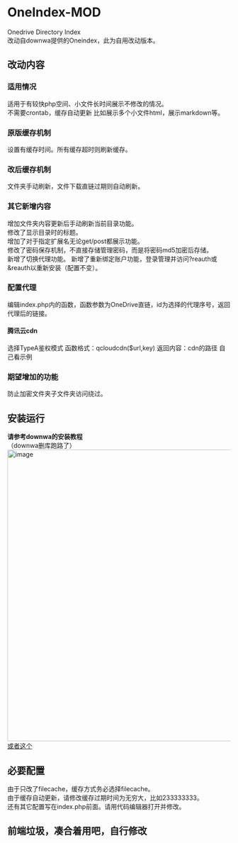 # OneIndex-MOD  
Onedrive Directory Index  
改动自downwa提供的Oneindex，此为自用改动版本。  

## 改动内容  
### 适用情况  
适用于有较快php空间、小文件长时间展示不修改的情况。  
不需要crontab，缓存自动更新
比如展示多个小文件html，展示markdown等。
### 原版缓存机制  
设置有缓存时间。所有缓存超时则刷新缓存。
### 改后缓存机制  
文件夹手动刷新，文件下载直链过期则自动刷新。
### 其它新增内容
增加文件夹内容更新后手动刷新当前目录功能。  
修改了显示目录时的标题。  
增加了对于指定扩展名无论get/post都展示功能。  
修改了密码保存机制，不直接存储管理密码，而是将密码md5加密后存储。  
新增了切换代理功能。 
新增了重新绑定账户功能，登录管理并访问?reauth或&reauth以重新安装（配置不变）。  
### 配置代理
编辑index.php内的函数，函数参数为OneDrive直链，id为选择的代理序号，返回代理后的链接。
#### 腾讯云cdn
选择TypeA鉴权模式
函数格式：qcloudcdn($url,key)
返回内容：cdn的路径
自己看示例

### 期望增加的功能  
防止加密文件夹子文件夹访问绕过。  

## 安装运行
**请参考downwa的安装教程**  
（downwa删库跑路了）
<img width="658" alt="image" src="https://raw.githubusercontent.com/donwa/oneindex/files/images/install.gif">  
[或者这个](https://steven53.top/web/251.html)  

## 必要配置
由于只改了filecache，缓存方式务必选择filecache。  
由于缓存自动更新，请修改缓存过期时间为无穷大，比如233333333。  
还有其它配置写在index.php前面。请用代码编辑器打开并修改。  

## 前端垃圾，凑合着用吧，自行修改
